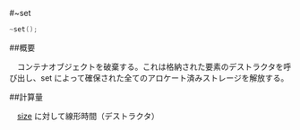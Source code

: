 #~set
```cpp
~set();
```

##概要

　コンテナオブジェクトを破棄する。これは格納された要素のデストラクタを呼び出し、set によって確保された全てのアロケート済みストレージを解放する。


##計算量

　[size](/reference/set/size.md) に対して線形時間（デストラクタ）



